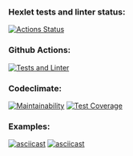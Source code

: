 ### Hexlet tests and linter status:
[![Actions Status](https://github.com/Olegovych/python-project-50/workflows/hexlet-check/badge.svg)](https://github.com/Olegovych/python-project-50/actions)
### Github Actions:
[![Tests and Linter](https://github.com/Olegovych/python-project-50/actions/workflows/my-workflow.yml/badge.svg)](https://github.com/Olegovych/python-project-50/actions/workflows/my-workflow.yml)
### Codeclimate:
[![Maintainability](https://api.codeclimate.com/v1/badges/1652f401abd6a5d86523/maintainability)](https://codeclimate.com/github/Olegovych/python-project-50/maintainability)
[![Test Coverage](https://api.codeclimate.com/v1/badges/1652f401abd6a5d86523/test_coverage)](https://codeclimate.com/github/Olegovych/python-project-50/test_coverage)
### Examples:
[![asciicast](https://asciinema.org/a/sYZRwQGNtevTPba2xyGmurlC6.svg)](https://asciinema.org/a/sYZRwQGNtevTPba2xyGmurlC6)
[![asciicast](https://asciinema.org/a/zhYDikOgwuI9oT8LsJXdk5jQJ.svg)](https://asciinema.org/a/zhYDikOgwuI9oT8LsJXdk5jQJ)